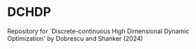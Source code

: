 # DCHDP
Repository for `Discrete-continuous High Dimensional Dynamic Optimization' by Dobrescu and Shanker (2024)
